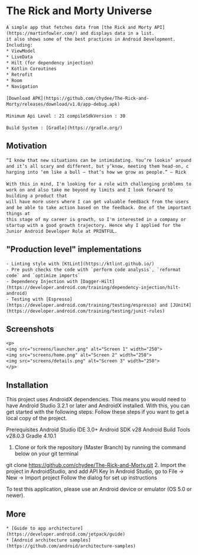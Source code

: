 # The Rick and Morty Universe

    A simple app that fetches data from [the Rick and Morty API](https://martinfowler.com/) and displays data in a list.
    it also shows some of the best practices in Android Development. Including:
    * ViewModel
    * LiveData
    * Hilt (for dependency injection)
    * Kotlin Coroutines
    * Retrofit
    * Room
    * Navigation

    [Download APK](https://github.com/chydee/The-Rick-and-Morty/releases/download/v1.0/app-debug.apk)

    Minimum Api Level : 21 compileSdkVersion : 30

    Build System : [Gradle](https://gradle.org/)

## Motivation

    “I know that new situations can be intimidating. You’re lookin’ around and it’s all scary and different, but y’know, meeting them head-on, c
    harging into ‘em like a bull — that’s how we grow as people.” — Rick

    With this in mind, I'm looking for a role with challenging problems to work on and also take me beyond my limits and I look forward to building a product that
    will have more users where I can get valuable feedback from the users and be able to take action based on the feedback. One of the important things at
    this stage of my career is growth, so I'm interested in a company or startup with a good growth trajectory. Hence why I applied for the
    Junior Android Developer Role at PRINTFUL.

## "Production level" implementations
    - Linting style with [KtLint](https://ktlint.github.io/)
    - Pre push checks the code with `perform code analysis`, `reformat code` and `optimize imports`
    - Dependency Injection with [Dagger-Hilt](https://developer.android.com/training/dependency-injection/hilt-android)
    - Testing with [Espresso](https://developer.android.com/training/testing/espresso) and [JUnit4](https://developer.android.com/training/testing/junit-rules)

## Screenshots

    <p>
    <img src="screens/launcher.png" alt="Screen 1" width="250">
    <img src="screens/home.png" alt="Screen 2" width="250">
    <img src="screens/details.png" alt="Screen 3" width="250">
    </p>

## Installation

   This project uses AndroidX dependencies.
   This means you would need to have Android Studio 3.2.1 or later and AndroidX installed. With this, you can get started with the following steps:
   Follow these steps if you want to get a local copy of the project.

   Prerequisites
   Android Studio IDE 3.0+
   Android SDK v28
   Android Build Tools v28.0.3
   Gradle 4.10.1
   1. Clone or fork the repository (Master Branch) by running the command below
   on your git terminal

   git clone https://github.com/chydee/The-Rick-and-Morty.git
   2. Import the project in AndroidStudio, and add API Key
   In Android Studio, go to File -> New -> Import project
   Follow the dialog for set up instructions

   To test this application, please use an Android device or emulator (OS 5.0 or newer).


## More
    * [Guide to app architecture](https://developer.android.com/jetpack/guide)
    * [Android architecture samples](https://github.com/android/architecture-samples)